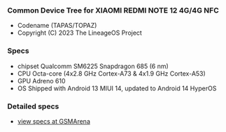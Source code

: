 ### Common Device Tree for XIAOMI REDMI NOTE 12 4G/4G NFC 
- Codename (TAPAS/TOPAZ)
- Copyright (C) 2023 The LineageOS Project

### Specs
- chipset    Qualcomm SM6225 Snapdragon 685 (6 nm)
- CPU        Octa-core (4x2.8 GHz Cortex-A73 & 4x1.9 GHz Cortex-A53)
- GPU        Adreno 610
- OS         Shipped with Android 13 MIUI 14, updated to Android 14 HyperOS

### Detailed specs 
- [view specs at GSMArena](https://m.gsmarena.com/xiaomi_redmi_note_12_4g-12188.php)

